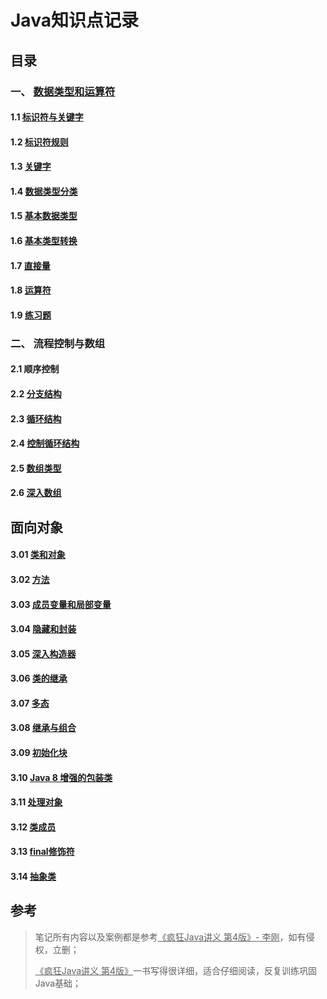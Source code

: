 # Java知识点记录

## 目录

### 一、 [数据类型和运算符](<01.0.md>)

#### 1.1 [标识符与关键字](<01.1.md>)

#### 1.2 [标识符规则](<01.2.md>)

#### 1.3 [关键字](<01.3.md>)

#### 1.4 [数据类型分类](<01.4.md>)

#### 1.5 [基本数据类型](<01.5.md>)

#### 1.6 [基本类型转换](<01.6.md>)

#### 1.7 [直接量](<01.7.md>)

#### 1.8 [运算符](<01.8.md>)

#### 1.9 [练习题](<01.9.md>)

### 二、 流程控制与数组

#### 2.1 顺序控制

#### 2.2 [分支结构](<02.2.md>)

#### 2.3 [循环结构](<02.3.md>)

#### 2.4 [控制循环结构](<02.4.md>)

#### 2.5 [数组类型](<02.5.md>)

#### 2.6 [深入数组](<02.6.md>)

## 面向对象

#### 3.01 [类和对象](<03.01.md>)

#### 3.02 [方法](<03.02.md>)

#### 3.03 [成员变量和局部变量](<03.03.md>)

#### 3.04 [隐藏和封装](<03.04.md>)

#### 3.05 [深入构造器](<03.05.md>)

#### 3.06 [类的继承](<03.06.md>)

#### 3.07 [多态](<03.07.md>)

#### 3.08 [继承与组合](<03.08.md>)

#### 3.09 [初始化块](<03.09.md>)

#### 3.10 [Java 8 增强的包装类](<03.10.md>)

#### 3.11 [处理对象](<03.11.md>)

#### 3.12 [类成员](<03.12.md>)

#### 3.13 [final修饰符](<03.13.md>)

#### 3.14 [抽象类]()

## 参考

>笔记所有内容以及案例都是参考<u>《疯狂Java讲义 第4版》- 李刚</u>，如有侵权，立删；
>
><u>《疯狂Java讲义 第4版》</u>一书写得很详细，适合仔细阅读，反复训练巩固Java基础；